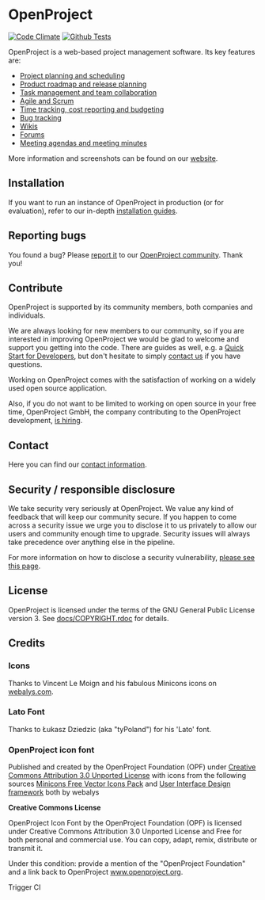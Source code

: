# OpenProject
[![Code Climate](https://codeclimate.com/github/opf/openproject/badges/gpa.svg)](https://codeclimate.com/github/opf/openproject)
[![Github Tests](https://github.com/opf/openproject/actions/workflows/test-core.yml/badge.svg?branch=dev)](https://github.com/opf/openproject/actions/workflows/test-core.yml)

OpenProject is a web-based project management software. Its key features are:

* [Project planning and scheduling](https://www.openproject.org/collaboration-software-features/#project-planning)
* [Product roadmap and release planning](https://www.openproject.org/collaboration-software-features/#product-management)
* [Task management and team collaboration](https://www.openproject.org/collaboration-software-features/#task-management)
* [Agile and Scrum](https://www.openproject.org/collaboration-software-features/#agile-scrum)
* [Time tracking, cost reporting and budgeting](https://www.openproject.org/collaboration-software-features/#time-tracking)
* [Bug tracking](https://www.openproject.org/collaboration-software-features/#bug-tracking)
* [Wikis](https://docs.openproject.org/user-guide/wiki/)
* [Forums](https://docs.openproject.org/user-guide/forums/)
* [Meeting agendas and meeting minutes](https://docs.openproject.org/user-guide/meetings/)

More information and screenshots can be found on our [website](https://www.openproject.org).

## Installation

If you want to run an instance of OpenProject in production (or for evaluation), refer to our
in-depth [installation guides](https://www.openproject.org/download-and-installation/).

## Reporting bugs

You found a bug? Please [report it](https://docs.openproject.org/development/report-a-bug) to our [OpenProject community](https://community.openproject.com/projects/openproject). Thank you!

## Contribute

OpenProject is supported by its community members, both companies and individuals.

We are always looking for new members to our community, so if you are interested in improving OpenProject we would be glad to welcome and support you getting into the code. There are guides as well, e.g. a [Quick Start for Developers](https://www.openproject.org/development/setting-up-development-environment/), but don't hesitate to simply [contact us](https://www.openproject.org/contact-us) if you have questions.

Working on OpenProject comes with the satisfaction of working on a widely used open source application.

Also, if you do not want to be limited to working on open source in your free time, OpenProject GmbH, the company contributing to the OpenProject development, [is hiring](https://www.openproject.org/career/).


## Contact

Here you can find our [contact information](https://www.openproject.org/contact-us).

## Security / responsible disclosure

We take security very seriously at OpenProject. We value any kind of feedback that
will keep our community secure. If you happen to come across a security issue we urge
you to disclose it to us privately to allow our users and community enough time to
upgrade. Security issues will always take precedence over anything else in the pipeline.

For more information on how to disclose a security vulnerability, [please see this page](docs/development/security/README.md).

## License

OpenProject is licensed under the terms of the GNU General Public License version 3.
See [docs/COPYRIGHT.rdoc](docs/COPYRIGHT.rdoc) for details.

## Credits

### Icons

Thanks to Vincent Le Moign and his fabulous Minicons icons on [webalys.com](http://www.webalys.com/minicons/icons-free-pack.php).

### Lato Font

Thanks to Łukasz Dziedzic (aka "tyPoland") for his 'Lato' font.

### OpenProject icon font
Published and created by the OpenProject Foundation (OPF) under [Creative Commons Attribution 3.0 Unported License](http://creativecommons.org/licenses/by/3.0/)
with icons from the following sources
[Minicons Free Vector Icons Pack](http://www.webalys.com/minicons) and
[User Interface Design framework](http://www.webalys.com/design-interface-application-framework.php) both by webalys

**Creative Commons License**

OpenProject Icon Font by the OpenProject Foundation (OPF) is licensed under Creative Commons Attribution 3.0 Unported License
and Free for both personal and commercial use. You can copy, adapt, remix, distribute or transmit it.

Under this condition: provide a mention of the "OpenProject Foundation" and a link back to OpenProject www.openproject.org.

Trigger CI
